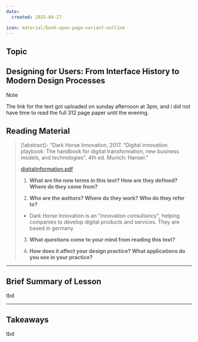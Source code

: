 ```yaml
---
date:
  created: 2025-04-27

icon: material/book-open-page-variant-outline
---
```

## Topic

Designing for Users: From Interface History to Modern Design Processes
---

>[!note]
>
>The link for the text got uploaded on sunday afternoon at 3pm, and i did not have time to read the full 312 page paper until the evening.

## Reading Material

> [!abstract]- "Dark Horse Innovation, 2017. "Digital innovation playbook: The handbook for digital transformation, new business models, and technologies". 4th ed. Munich: Hanser."
>
> [digitalinformation.pdf](texts/week6/week6_digital_information.pdf)
>
> 1) **What are the new terms in this text? How are they defined? Where do they come from?**
>
>
> 2) **Who are the authors? Where do they work? Who do they refer to?**
>
>- Dark Horse Innovation is an "innovation consultancy", helping companies to develop digital products and services. They are based in germany
>
> 3) **What questions come to your mind from reading this text?**
>
>
> 4) **How does it affect your design practice? What applications do you see in your practice?**
>


---

## Brief Summary of Lesson

tbd

---

## Takeaways

tbd
